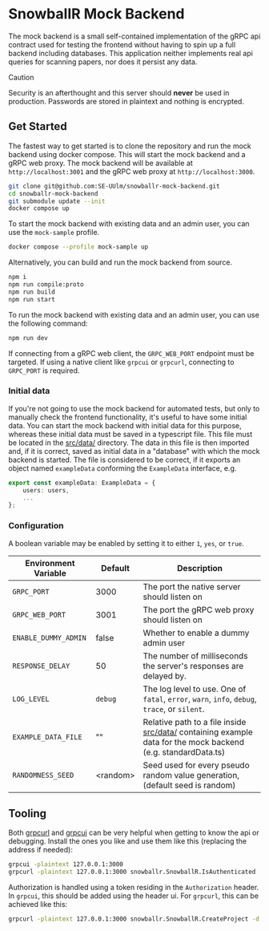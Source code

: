 # SnowballR Mock Backend

The mock backend is a small self-contained implementation of the gRPC api
contract used for testing the frontend without having to spin up a full backend
including databases. This application neither implements real api queries for
scanning papers, nor does it persist any data.

> [!CAUTION]
> Security is an afterthought and this server should **never** be used in
> production. Passwords are stored in plaintext and nothing is encrypted.

## Get Started

The fastest way to get started is to clone the repository and run the mock
backend using docker compose. This will start the mock backend and a gRPC web
proxy. The mock backend will be available at `http://localhost:3001` and the gRPC
web proxy at `http://localhost:3000`.

```sh
git clone git@github.com:SE-UUlm/snowballr-mock-backend.git
cd snowballr-mock-backend
git submodule update --init
docker compose up
```

To start the mock backend with existing data and an admin user, you can use the `mock-sample` profile.

```sh
docker compose --profile mock-sample up
```

Alternatively, you can build and run the mock backend from source.

```sh
npm i
npm run compile:proto
npm run build
npm run start
```

To run the mock backend with existing data and an admin user, you can use the following command:

```sh
npm run dev
```

If connecting from a gRPC web client, the `GRPC_WEB_PORT` endpoint must be
targeted. If using a native client like `grpcui` or `grpcurl`, connecting to
`GRPC_PORT` is required.

### Initial data

If you're not going to use the mock backend for automated tests, but only to manually check the frontend functionality, it's useful to have some initial data.
You can start the mock backend with initial data for this purpose, whereas these initial data must be saved in a typescript file.
This file must be located in the [src/data/](src/data) directory. The data in this file is then imported and,
if it is correct, saved as initial data in a "database" with which the mock backend is started.
The file is considered to be correct, if it exports an object named `exampleData` conforming the `ExampleData` interface, e.g.

```typescript
export const exampleData: ExampleData = {
    users: users,
    ...
};
```

### Configuration

A boolean variable may be enabled by setting it to either `1`, `yes`, or `true`.

| Environment Variable | Default    | Description                                                                                                              |
| -------------------- | ---------- | ------------------------------------------------------------------------------------------------------------------------ |
| `GRPC_PORT`          | 3000       | The port the native server should listen on                                                                              |
| `GRPC_WEB_PORT`      | 3001       | The port the gRPC web proxy should listen on                                                                             |
| `ENABLE_DUMMY_ADMIN` | false      | Whether to enable a dummy admin user                                                                                     |
| `RESPONSE_DELAY`     | 50         | The number of milliseconds the server's responses are delayed by.                                                        |
| `LOG_LEVEL`          | `debug`    | The log level to use. One of `fatal`, `error`, `warn`, `info`, `debug`, `trace`, or `silent`.                            |
| `EXAMPLE_DATA_FILE`  | ""         | Relative path to a file inside [src/data/](src/data) containing example data for the mock backend (e.g. standardData.ts) |
| `RANDOMNESS_SEED`    | \<random\> | Seed used for every pseudo random value generation, (default seed is random)                                             |

## Tooling

Both [grpcurl](https://github.com/fullstorydev/grpcurl) and
[grpcui](https://github.com/fullstorydev/grpcui) can be very helpful when
getting to know the api or debugging. Install the ones you like and use them
like this (replacing the address if needed):

```sh
grpcui -plaintext 127.0.0.1:3000
grpcurl -plaintext 127.0.0.1:3000 snowballr.SnowballR.IsAuthenticated
```

Authorization is handled using a token residing in the `Authorization` header.
In `grpcui`, this should be added using the header ui. For `grpcurl`, this can
be achieved like this:

```sh
grpcurl -plaintext 127.0.0.1:3000 snowballr.SnowballR.CreateProject -d '{"name": "Foo"}' -H Authorization:<access-token>
```

